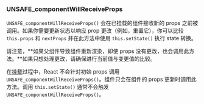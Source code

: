 
### UNSAFE_componentWillReceiveProps
`UNSAFE_componentWillReceiveProps()` 会在已挂载的组件接收新的 props 之前被调用。如果你需要更新状态以响应 prop 更改（例如，重置它），你可以比较 `this.props` 和 `nextProps` 并在此方法中使用 `this.setState()` 执行 state 转换。

请注意，**如果父组件导致组件重新渲染，即使 props 没有更改，也会调用此方法。**如果只想处理更改，请确保进行当前值与变更值的比较。

在[挂载](https://zh-hans.reactjs.org/docs/react-component.html#mounting)过程中，React 不会针对初始 props 调用 `UNSAFE_componentWillReceiveProps()`。组件只会在组件的 props 更新时调用此方法。调用 `this.setState()` 通常不会触发 `UNSAFE_componentWillReceiveProps()`。

